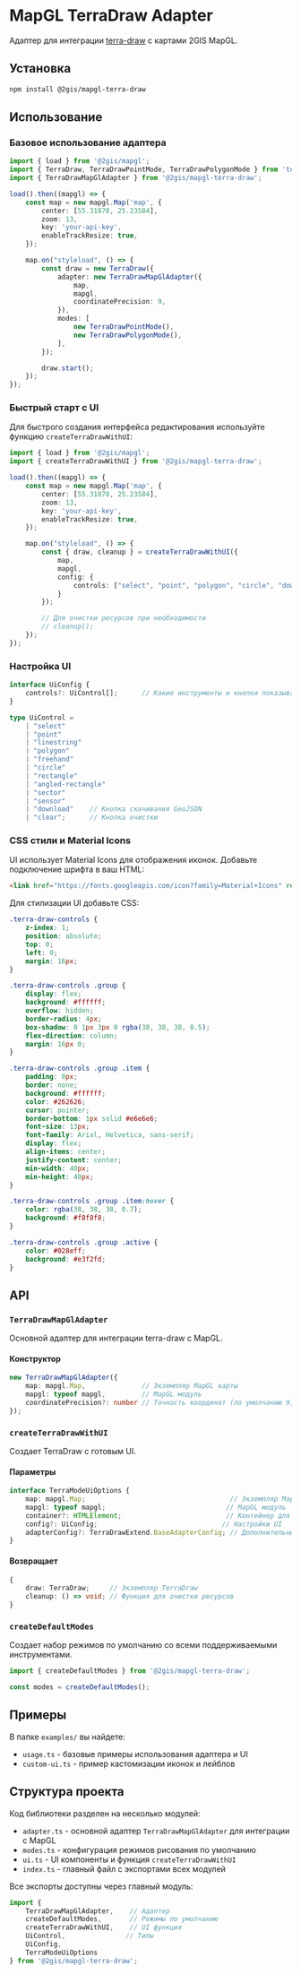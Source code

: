 # MapGL TerraDraw Adapter

Адаптер для интеграции [terra-draw](https://github.com/JamesLMilner/terra-draw) с картами 2GIS MapGL.

## Установка

```bash
npm install @2gis/mapgl-terra-draw
```

## Использование

### Базовое использование адаптера

```ts
import { load } from '@2gis/mapgl';
import { TerraDraw, TerraDrawPointMode, TerraDrawPolygonMode } from 'terra-draw';
import { TerraDrawMapGlAdapter } from '@2gis/mapgl-terra-draw';

load().then((mapgl) => {
    const map = new mapgl.Map('map', {
        center: [55.31878, 25.23584],
        zoom: 13,
        key: 'your-api-key',
        enableTrackResize: true,
    });

    map.on("styleload", () => {
        const draw = new TerraDraw({
            adapter: new TerraDrawMapGlAdapter({
                map,
                mapgl,
                coordinatePrecision: 9,
            }),
            modes: [
                new TerraDrawPointMode(),
                new TerraDrawPolygonMode(),
            ],
        });

        draw.start();
    });
});
```

### Быстрый старт с UI

Для быстрого создания интерфейса редактирования используйте функцию `createTerraDrawWithUI`:

```ts
import { load } from '@2gis/mapgl';
import { createTerraDrawWithUI } from '@2gis/mapgl-terra-draw';

load().then((mapgl) => {
    const map = new mapgl.Map('map', {
        center: [55.31878, 25.23584],
        zoom: 13,
        key: 'your-api-key',
        enableTrackResize: true,
    });

    map.on("styleload", () => {
        const { draw, cleanup } = createTerraDrawWithUI({
            map,
            mapgl,
            config: {
                controls: ["select", "point", "polygon", "circle", "download", "clear"],
            }
        });

        // Для очистки ресурсов при необходимости
        // cleanup();
    });
});
```

### Настройка UI

```ts
interface UiConfig {
    controls?: UiControl[];      // Какие инструменты и кнопки показывать
}

type UiControl = 
    | "select" 
    | "point" 
    | "linestring" 
    | "polygon" 
    | "freehand" 
    | "circle" 
    | "rectangle" 
    | "angled-rectangle" 
    | "sector" 
    | "sensor"
    | "download"    // Кнопка скачивания GeoJSON
    | "clear";      // Кнопка очистки
```

### CSS стили и Material Icons

UI использует Material Icons для отображения иконок. Добавьте подключение шрифта в ваш HTML:

```html
<link href="https://fonts.googleapis.com/icon?family=Material+Icons" rel="stylesheet">
```

Для стилизации UI добавьте CSS:

```css
.terra-draw-controls {
    z-index: 1;
    position: absolute;
    top: 0; 
    left: 0;
    margin: 16px;
}

.terra-draw-controls .group {
    display: flex;
    background: #ffffff;
    overflow: hidden;
    border-radius: 4px;
    box-shadow: 0 1px 3px 0 rgba(38, 38, 38, 0.5);
    flex-direction: column;
    margin: 16px 0;
}

.terra-draw-controls .group .item {
    padding: 8px;
    border: none;
    background: #ffffff;
    color: #262626;
    cursor: pointer;
    border-bottom: 1px solid #e6e6e6;
    font-size: 13px;
    font-family: Arial, Helvetica, sans-serif;
    display: flex;
    align-items: center;
    justify-content: center;
    min-width: 40px;
    min-height: 40px;
}

.terra-draw-controls .group .item:hover {
    color: rgba(38, 38, 38, 0.7);
    background: #f8f8f8;
}

.terra-draw-controls .group .active {
    color: #028eff;
    background: #e3f2fd;
}
```

## API

### `TerraDrawMapGlAdapter`

Основной адаптер для интеграции terra-draw с MapGL.

#### Конструктор

```ts
new TerraDrawMapGlAdapter({
    map: mapgl.Map,              // Экземпляр MapGL карты
    mapgl: typeof mapgl,         // MapGL модуль
    coordinatePrecision?: number // Точность координат (по умолчанию 9)
});
```

### `createTerraDrawWithUI`

Создает TerraDraw с готовым UI.

#### Параметры

```ts
interface TerraModeUiOptions {
    map: mapgl.Map;                                    // Экземпляр MapGL карты
    mapgl: typeof mapgl;                              // MapGL модуль
    container?: HTMLElement;                          // Контейнер для UI (по умолчанию map.getContainer())
    config?: UiConfig;                               // Настройки UI
    adapterConfig?: TerraDrawExtend.BaseAdapterConfig; // Дополнительные настройки адаптера
}
```

#### Возвращает

```ts
{
    draw: TerraDraw;     // Экземпляр TerraDraw
    cleanup: () => void; // Функция для очистки ресурсов
}
```

### `createDefaultModes`

Создает набор режимов по умолчанию со всеми поддерживаемыми инструментами.

```ts
import { createDefaultModes } from '@2gis/mapgl-terra-draw';

const modes = createDefaultModes();
```

## Примеры

В папке `examples/` вы найдете:

- `usage.ts` - базовые примеры использования адаптера и UI
- `custom-ui.ts` - пример кастомизации иконок и лейблов

## Структура проекта

Код библиотеки разделен на несколько модулей:

- `adapter.ts` - основной адаптер `TerraDrawMapGlAdapter` для интеграции с MapGL
- `modes.ts` - конфигурация режимов рисования по умолчанию
- `ui.ts` - UI компоненты и функция `createTerraDrawWithUI`
- `index.ts` - главный файл с экспортами всех модулей

Все экспорты доступны через главный модуль:

```ts
import { 
	TerraDrawMapGlAdapter,    // Адаптер
	createDefaultModes,       // Режимы по умолчанию
	createTerraDrawWithUI,    // UI функция
	UiControl,               // Типы
	UiConfig,
	TerraModeUiOptions 
} from '@2gis/mapgl-terra-draw';
```
